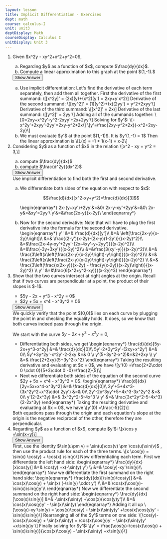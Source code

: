```yaml
---
layout: lesson
title: Implicit Differentiation - Exercises
dept: math
course: calculus-I
unit: unit3
deptDisplay: Math
courseDisplay: Calculus I
unitDisplay: Unit 3
---
```


<ol>
<li> <div class="exercise"> Given $x^2y - xy^2+x^2+y^2=0$,
<ol type="a">
<li> Regarding $y$ as a function of $x$, compute $\frac{dy}{dx}$. </li>
<li> Compute a linear approximation to this graph at the point $(1,-1).$ </li>
</ol>

<div class="answerBox">
<button onclick="myFunction('answer1')" class="answerButton">Show Answer</button>
<div  id="answer1" class="answer" >
<ol type="a">
<li>
Use implicit differentiation:
Let's find the derivative of each term separately, then add them all together. First the derivative of the first summand:
\[[x^2y]' = (2x)(y)+(x^2)(y') = 2xy+y'x^2\]
Derivative of the second summand:
\[[xy^2]' = (1)(y^2)+(x)(2yy') = y^2+2xyy'\]
Derivative of the third summand:
\[[x^2]' = 2x\]
Derivative of the last summand:
\[[y^2]' = 2yy'\]
Adding all of the summands together:
\[0=2xy+x^2y'-y^2-2xyy'+2x+2yy'\]
Solving for $y'$:
\[-x^2y'+2xyy'-2yy'=2xy-y^2+2x\]
\[y'=\frac{2xy-y^2+2x}{-x^2+2xy-2y}\]
</li>
<li> 
We must evaluate $y'$ at the point $(1,-1)$. It is $y'(1,-1) = 1$
Then the linear approximation is \[L(x) = -1 + 1(x-1) = x-2\]
</li>
</ol>
</div>
</div>
</div>
</li>

<li> <div class="exercise"> Considering $y$ as a function of $x$ in the relation 
\[x^2 - xy + y^2 = 3,\]
<ol type ="a"> 
<li> compute $\frac{dy}{dx}$ </li>
<li> compute $\frac{d^2y}{dx^2}$ </li>
</ol>

<div class="answerBox">
<button onclick="myFunction('answer2')" class="answerButton">Show Answer</button>
<div  id="answer2" class="answer" >
Use implicit differentiation to find both the first and second derivative.
<ol type="a">
<li> We differentiate both sides of the equation with respect to $x$:

$$\frac{d}{dx}[x^2-xy+y^2]=\frac{d}{dx}[3]$$

\begin{eqnarray*}
2x-(y+xy')+2yy'&=&0\\
2x-y-xy'+2yy'&=&0\\
2x-y&=&xy'=2yy'\\
y'&=&\frac{2x-y}{x-2y}\\
\end{eqnarray*}
</li>
<li> Now for the second derivative: Note that will have to plug the first derivative into the formula for the second derivative.
\begin{eqnarray*}
y'' &=& \frac{d}{dx}[y']\\
&=& \left[\frac{2x-y}{x-2y}\right]\\
&=& \frac{(2-y')(x-2y)-(2x-y)(1-2y')}{(x-2y)^2}\\
&=&\frac{2x-4y-xy'+2yy'-(2x-4xy'-y+2yy')}{(x-2y)^2}\\
&=&\frac{-3y+3xy'}{(x-2y)^2}\\
&=&\frac{3(xy'-y)}{(x-2y)^2}\\
&=& \frac{3\left(x\left(\frac{2x-y}{x-2y}\right)-y\right)}{(x-2y)^2}\\
&=&  \frac{3\left(x\left(\frac{2x-y}{x-2y}\right)-y\right)}{(x-2y)^2} \\
&=& \frac{3\left(\frac{x(2x-y)}{x-2y} - \frac{y(x-2y)}{x-2y}\right)}{(x-2y)^2} \\
y'' &=&\frac{6(x^2+y^2-xy)}{(x-2y)^3}
\end{eqnarray*}
</li>
</ol>
</div>
</div>
</div>
</li>

<li> <div class="exercise"> Show that the two curves intersect at right angles at the origin. Recall that if two curves are perpendicular at a point, the product of their slopes is $-1$.  
<ul>
<li> $5y - 2x + y^3 - x^2y = 0$ </li>
<li> $2y + 5x + x^4 - x^3y^2 = 0$ </li>
</ul>

<div class="answerBox">
<button onclick="myFunction('answer3')" class="answerButton">Show Answer</button>
<div  id="answer3" class="answer" >
We quickly verify that the point $(0,0)$ lies on each curve by plugging the point in and checking the equality holds. It does, so we know that both curves indeed pass through the origin.

We start with the curve $5y - 2x + y^3 - x^2y = 0$, 
<ul>
<li> Differentiating both sides, we get \begin{eqnarray*}
\frac{d}{dx}[5y-2x+y^3-x^2y] &=& \frac{d}{dx}[0]\\
5y'-2+3y^2y'-(2xy+x^2y') &=& 0\\
5y'+3y^2y'-x^2y'-2-2xy &=& 0 \\
y'(5+3y^2-x^2)&=&2+2xy \\
y' &=& \frac{2+2xy}{5+3y^2-x^2}
\end{eqnarray*}
Taking the resulting derivative and evaluating at $x = 0$, we have 
\[y'(0) =\frac{2+2\cdot 0 \cdot 0}{5+3\cdot 0 -0}=\frac{2}{5}\]
</li>
<li> Next we differentiate both sides of the equation of the second curve $2y + 5x + x^4 - x^3y^2 = 0$.
\begin{eqnarray*}
\frac{d}{dx}[2y+5x+x^4-x^3y^2] &=& \frac{d}{dx}[0]\\
2y'+5+4x^3-(3x^2y^2+x^3\cdot 2yy') &=& 0\\
2y'-2x^3yy'+5+4x^3-3x^2y^2 &=& 0\\
y'(2-2x^3y) &=& 3x^2y^2-5-4x^3 \\
y' &=& \frac{3x^2y^2-5-4x^3}{2-2x^3y}
\end{eqnarray*}
Taking the resulting derivative and evaluating at $x = 0$, we have 
\[y'(0) =\frac{-5}{2}\]
</li>
</ul>
Both equations pass through the origin and each equation's slope at the origin is the negative reciprocal of the other, therefore they are perpendicular.

</div>
</div>
</div>
</li>

<li> <div class="exercise"> Regarding $y$ as a function of $x$, compute $y'$:
\[x\cos y =\sin(x+y)\]

<div class="answerBox">
<button onclick="myFunction('answer4')" class="answerButton">Show Answer</button>
<div  id="answer4" class="answer" >
First, use the identity $\sin(u\pm v) = \sin(u)\cos(v) \pm \cos(u)\sin(v)$ , then use the product rule for each of the three terms.
\[x \cos(y) = \sin(x) \cos(y) + \cos(x) \sin(y)\]
Now differentiating each term. First we differentiate the left hand side:
\begin{eqnarray*}
\frac{dy}{dx}[x\cos(y)] &=& \cos(y) +x(-\sin(y) y')  \\
&=& \cos(y)-xy'\sin(y)\\
\end{eqnarray*}
Now we differentiate the first summand on the right hand side:
\begin{eqnarray*}
\frac{dy}{dx}[\sin(x)\cos(y)] &=& \cos(x)\cos(y) + \sin(x) (-\sin(y) \cdot y') \\
&=& \cos(x)\cos(y)-\sin(x)\sin(y)y'\\ 
\end{eqnarray*}
Now we differentiate the second summand on the right hand side:
\begin{eqnarray*}
\frac{dy}{dx}[\cos(x)\sin(y)] &=& -\sin(x)\sin(y) +\cos(x)(\cos(y)y')\\
&=& \cos(x)\cos(y)y' - \sin(x)\sin(y)
\end{eqnarray*}
Adding it all up
\[\cos(y)-xy'\sin(y) = \cos(x)\cos(y) - \sin(x)\sin(y)y' +\cos(x)\cos(y)y' - \sin(x)\sin(y)\]
Rearranging all of the $y'$ terms on one side:
\[\cos(y)-\cos(x)\cos(y) + \sin(x)\sin(y) = \cos(x)\cos(y)y' - \sin(x)\sin(y)y' +x\sin(y)y'\]
Finally solving for $y'$:
\[y' = \frac{\cos(y)-\cos(x)\cos(y) + \sin(x)\sin(y)}{\cos(x)\cos(y) - \sin(x)\sin(y) +x\sin(y)}\] 

</div>
</div>
</div>
</li>

</ol>
